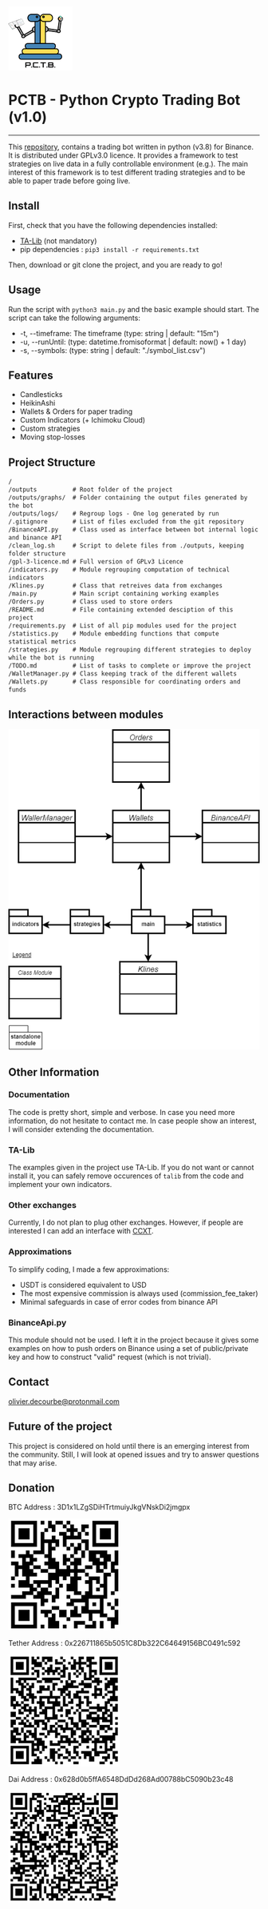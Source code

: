 ![PCTB Logo](./images/logos/pctb-logo-128.png "PCTB Logo") 

# PCTB - Python Crypto Trading Bot (v1.0)
___

This [repository](https://github.com/yzgastk/python_crypto_trading_bot), contains a trading bot written in python (v3.8) for Binance. It is distributed under GPLv3.0 licence.
It provides a framework to test strategies on live data in a fully controllable environment (e.g.). The main interest of this framework is to test different trading strategies
 and to be able to paper trade before going live.

## Install
First, check that you have the following dependencies installed:
- [TA-Lib](https://mrjbq7.github.io/ta-lib/) (not mandatory)
- pip dependencies : `pip3 install -r requirements.txt`

Then, download or git clone the project, and you are ready to go!

## Usage
Run the script with `python3 main.py` and the basic example should start. The script can take the following arguments:
- -t, --timeframe: The timeframe  (type: string | default: "15m")
- -u, --runUntil: (type: datetime.fromisoformat | default: now() + 1 day)
- -s, --symbols: (type: string | default: "./symbol_list.csv")

## Features
- Candlesticks
- HeikinAshi
- Wallets & Orders for paper trading
- Custom Indicators (+ Ichimoku Cloud)
- Custom strategies
- Moving stop-losses

## Project Structure
```
/
/outputs          # Root folder of the project
/outputs/graphs/  # Folder containing the output files generated by the bot
/outputs/logs/    # Regroup logs - One log generated by run
/.gitignore       # List of files excluded from the git repository
/BinanceAPI.py    # Class used as interface between bot internal logic and binance API
/clean_log.sh     # Script to delete files from ./outputs, keeping folder structure
/gpl-3-licence.md # Full version of GPLv3 Licence
/indicators.py    # Module regrouping computation of technical indicators
/Klines.py        # Class that retreives data from exchanges 
/main.py          # Main script containing working examples
/Orders.py        # Class used to store orders 
/README.md        # File containing extended desciption of this project
/requirements.py  # List of all pip modules used for the project
/statistics.py    # Module embedding functions that compute statistical metrics
/strategies.py    # Module regrouping different strategies to deploy while the bot is running
/TODO.md          # List of tasks to complete or improve the project
/WalletManager.py # Class keeping track of the different wallets
/Wallets.py       # Class responsible for coordinating orders and funds
```

## Interactions between modules
![BTC qr_code](./images/sketch_diagram_pctb.png "BTC qr_code") 


## Other Information
### Documentation
The code is pretty short, simple and verbose. In case you need more information, do not hesitate to contact me. In case
people show an interest, I will consider extending the documentation.
### TA-Lib
The examples given in the project use TA-Lib. If you do not want or cannot install it, you can safely remove occurences of `talib` from the
code and implement your own indicators.
### Other exchanges
Currently, I do not plan to plug other exchanges. However, if people are interested I can add an interface with [CCXT](https://github.com/ccxt/ccxt).
### Approximations
To simplify coding, I made a few approximations:
- USDT is considered equivalent to USD
- The most expensive commission is always used (commission_fee_taker)
- Minimal safeguards in case of error codes from binance API
### BinanceApi.py
This module should not be used. I left it in the project because it gives some examples on how to push orders on Binance
using a set of public/private key and how to construct "valid" request (which is not trivial).


## Contact
olivier.decourbe@protonmail.com

## Future of the project
This project is considered on hold until there is an emerging interest from the community.
Still, I will look at opened issues and try to answer questions that may arise.

## Donation
BTC Address : 3D1x1LZgSDiHTrtmuiyJkgVNskDi2jmgpx

![BTC qr_code](./images/donations/btc_qrcode.png "BTC qr_code") 

Tether Address : 0x226711865b5051C8Db322C64649156BC0491c592

![tether qr_code](./images/donations/tether_qrcode.png "tether qr_code") 

Dai Address : 0x628d0b5ffA6548DdDd268Ad00788bC5090b23c48

![dai qr_code](./images/donations/dai_qrcode.png "dai qr_code")


